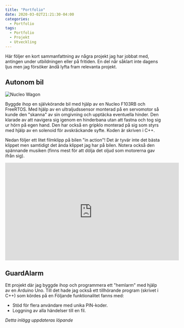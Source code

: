 ```yaml
---
title: "Portfolio"
date: 2020-03-02T21:21:30-04:00
categories:
  - Portfolio
tags:
  - Portfolio
  - Projekt
  - Utveckling
---
```


Här följer en kort sammanfattning av några projekt jag har jobbat med, antingen under utbildningen eller på fritiden.
En del når såklart inte dagens ljus men jag försöker ändå lyfta fram relevanta projekt.

## Autonom bil
![Nucleo Wagon](/assets/images/posts/portfolio/nucleo_wagon.jpg)

Byggde ihop en självkörande bil med hjälp av en Nucleo F103RB och FreeRTOS. Med hjälp av en ultraljudssensor monterad på en servomotor så kunde den "skanna" av sin omgivning och upptäcka eventuella hinder. Den klarade av att navigera sig igenom en hinderbana utan att fastna och tog sig ur hörn på egen hand. Den har också en gripklo monterad på sig som styrs med hjälp av en solenoid för avskräckande syfte. Koden är skriven i C++.

Nedan följer ett litet filmklipp på bilen "in action"! Det är tyvär inte det bästa klippet men samtidigt det ända klippet jag har på bilen. Notera också den spännande musiken (finns mest för att dölja det oljud som motorerna gav ifrån sig).

<iframe width="560" height="315" src="https://www.youtube.com/embed/JJ5EMQD3vvE" frameborder="0" allow="accelerometer; autoplay; encrypted-media; gyroscope; picture-in-picture" allowfullscreen></iframe>

## GuardAlarm

Ett projekt där jag byggde ihop och programmera ett "hemlarm" med hjälp av en Arduino Uno. Till det hade jag också ett tillhörande program (skrivet i C++) som kördes på en   Följande funktionalitet fanns med:

* Stöd för flera användare med unika PIN-koder.
* Loggning av alla händelser till en fil.

*Detta inlägg uppdateras löpande*
